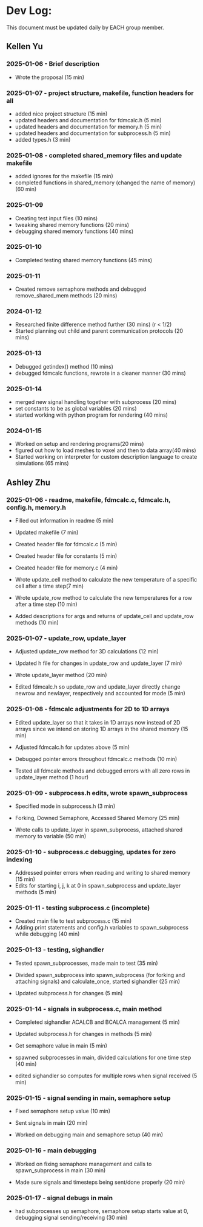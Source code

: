 # Dev Log:

This document must be updated daily by EACH group member.

## Kellen Yu

### 2025-01-06 - Brief description
- Wrote the proposal (15 min)

### 2025-01-07 - project structure, makefile, function headers for all
- added nice project structure (15 min)
- updated headers and documentation for fdmcalc.h (5 min)
- updated headers and documentation for memory.h (5 min)
- updated headers and documentation for subprocess.h (5 min)
- added types.h (3 min)

### 2025-01-08 - completed shared_memory files and update makefile
- added ignores for the makefile (15 min)
- completed functions in shared_memory (changed the name of memory) (60 min)

### 2025-01-09
- Creating test input files (10 mins)
- tweaking shared memory functions (20 mins)
- debugging shared memory functions (40 mins)

### 2025-01-10
- Completed testing shared memory functions (45 mins)

### 2025-01-11
- Created remove semaphore methods and debugged remove_shared_mem methods (20 mins)

### 2024-01-12
- Researched finite difference method further (30 mins) (r < 1/2)
- Started planning out child and parent communication protocols (20 mins)

### 2025-01-13
- Debugged getindex() method (10 mins)
- debugged fdmcalc functions, rewrote in a cleaner manner (30 mins)

### 2025-01-14
- merged new signal handling together with subprocess (20 mins)
- set constants to be as global variables (20 mins)
- started working with python program for rendering (40 mins)

### 2024-01-15
- Worked on setup and rendering programs(20 mins)
- figured out how to load meshes to voxel and then to data array(40 mins)
- Started working on interpreter for custom description language to create simulations (65 mins)


## Ashley Zhu

### 2025-01-06 - readme, makefile, fdmcalc.c, fdmcalc.h, config.h, memory.h
- Filled out information in readme (5 min)
- Updated makefile (7 min)
- Created header file for fdmcalc.c (5 min)
- Created header file for constants (5 min)
- Created header file for memory.c (4 min)

- Wrote update_cell method to calculate the new temperature of a specific cell after a time step(7 min)
- Wrote update_row method to calculate the new temperatures for a row after a time step (10 min)
- Added descriptions for args and returns of update_cell and update_row methods (10 min)


### 2025-01-07 - update_row, update_layer
- Adjusted update_row method for 3D calculations (12 min)
- Updated h file for changes in update_row and update_layer (7 min)

- Wrote update_layer method (20 min)
- Edited fdmcalc.h so update_row and update_layer directly change newrow and newlayer, respectively and accounted for mode (5 min) 


### 2025-01-08 - fdmcalc adjustments for 2D to 1D arrays
- Edited update_layer so that it takes in 1D arrays now instead of 2D arrays since we intend on storing 1D arrays in the shared memory (15 min) 
- Adjusted fdmcalc.h for updates above (5 min)
- Debugged pointer errors throughout fdmcalc.c methods (10 min)

- Tested all fdmcalc methods and debugged errors with all zero rows in update_layer method (1 hour)

### 2025-01-09 - subprocess.h edits, wrote spawn_subprocess
- Specified mode in subprocess.h (3 min)
- Forking, Downed Semaphore, Accessed Shared Memory (25 min)

- Wrote calls to update_layer in spawn_subprocess, attached shared memory to variable (50 min)

### 2025-01-10 - subprocess.c debugging, updates for zero indexing
- Addressed pointer errors when reading and writing to shared memory (15 min)
- Edits for starting i, j, k at 0 in spawn_subprocess and update_layer methods (5 min)

### 2025-01-11 - testing subprocess.c (incomplete)
- Created main file to test subprocess.c (15 min)
- Adding print statements and config.h variables to spawn_subprocess while debugging (40 min)

### 2025-01-13 - testing, sighandler
- Tested spawn_subprocesses, made main to test (35 min)

- Divided spawn_subprocess into spawn_subprocess (for forking and attaching signals) and calculate_once, started sighandler (25 min)
- Updated subprocess.h for changes (5 min)

### 2025-01-14 - signals in subprocess.c, main method
- Completed sighandler ACALCB and BCALCA management (5 min)
- Updated subprocess.h for changes in methods (5 min)
- Get semaphore value in main (5 min)

- spawned subprocesses in main, divided calculations for one time step (40 min)
- edited sighandler so computes for multiple rows when signal received (5 min)

### 2025-01-15 - signal sending in main, semaphore setup
- Fixed semaphore setup value (10 min)
- Sent signals in main (20 min)

- Worked on debugging main and semaphore setup (40 min)

### 2025-01-16 - main debugging
- Worked on fixing semaphore management and calls to spawn_subprocess in main (30 min)

- Made sure signals and timesteps being sent/done properly (20 min)

### 2025-01-17 - signal debugs in main
- had subprocesses up semaphore, semaphore setup starts value at 0, debugging signal sending/receiving (30 min)